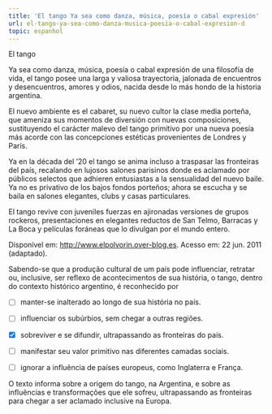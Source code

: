 ```yaml
---
title: 'El tango Ya sea como danza, música, poesía o cabal expresión'
url: el-tango-ya-sea-como-danza-musica-poesia-o-cabal-expresion-d
topic: espanhol
---
```



El tango

Ya sea como danza, música, poesía o cabal expresión de una filosofía de vida, el tango posee una larga y valiosa trayectoria, jalonada de encuentros y desencuentros, amores y odios, nacida desde lo más hondo de la historia argentina.

El nuevo ambiente es el cabaret, su nuevo cultor la clase media porteña, que ameniza sus momentos de diversión con nuevas composiciones, sustituyendo el carácter malevo del tango primitivo por una nueva poesía más acorde con las concepciones estéticas provenientes de Londres y París.

Ya en la década del ’20 el tango se anima incluso a traspasar las fronteiras del país, recalando en lujosos salones parisinos donde es aclamado por públicos selectos que adhieren entusiastas a la sensualidad del nuevo baile. Ya no es privativo de los bajos fondos porteños; ahora se escucha y se baila en salones elegantes, clubs y casas particulares.

El tango revive con juveniles fuerzas en ajironadas versiones de grupos rockeros, presentaciones en elegantes reductos de San Telmo, Barracas y La Boca y películas foráneas que lo divulgan por el mundo entero.

Disponível em: http://www.elpolvorin.over-blog.es. Acesso em: 22 jun. 2011 (adaptado).

Sabendo-se que a produção cultural de um país pode influenciar, retratar ou, inclusive, ser reflexo de acontecimentos de sua história, o tango, dentro do contexto histórico argentino, é reconhecido por



- [ ] manter-se inalterado ao longo de sua história no país.
- [ ] influenciar os subúrbios, sem chegar a outras regiões.
- [x] sobreviver e se difundir, ultrapassando as fronteiras do país.
- [ ] manifestar seu valor primitivo nas diferentes camadas sociais.
- [ ] ignorar a influência de países europeus, como Inglaterra e França.


O texto informa sobre a origem do tango, na Argentina, e sobre as influências e transformações que ele sofreu, ultrapassando as fronteiras para chegar a ser aclamado inclusive na Europa.
